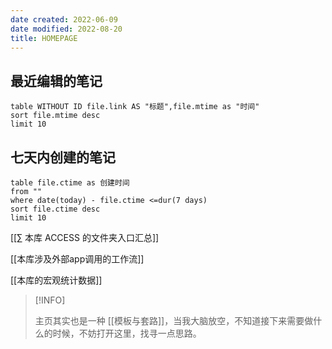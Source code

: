 ```yaml
---
date created: 2022-06-09
date modified: 2022-08-20
title: HOMEPAGE
---
```




## 最近编辑的笔记
```dataview
table WITHOUT ID file.link AS "标题",file.mtime as "时间"
sort file.mtime desc
limit 10
```



## 七天内创建的笔记
```dataview
table file.ctime as 创建时间
from ""
where date(today) - file.ctime <=dur(7 days)
sort file.ctime desc
limit 10
```




[[∑ 本库 ACCESS 的文件夹入口汇总]]

[[本库涉及外部app调用的工作流]]

[[本库的宏观统计数据]]


> [!INFO]
>
>  主页其实也是一种 [[模板与套路]]，当我大脑放空，不知道接下来需要做什么的时候，不妨打开这里，找寻一点思路。